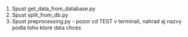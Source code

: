 1. Spust get_data_from_database.py
2. Spust split_from_db.py
3. Spust preprocessing.py - pozor cd TEST v terminali, nahrad aj nazvy podla toho ktore data chces

